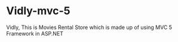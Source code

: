 # Vidly-mvc-5
Vidly, This is Movies Rental Store which is made up of using MVC 5 Framework in ASP.NET 
